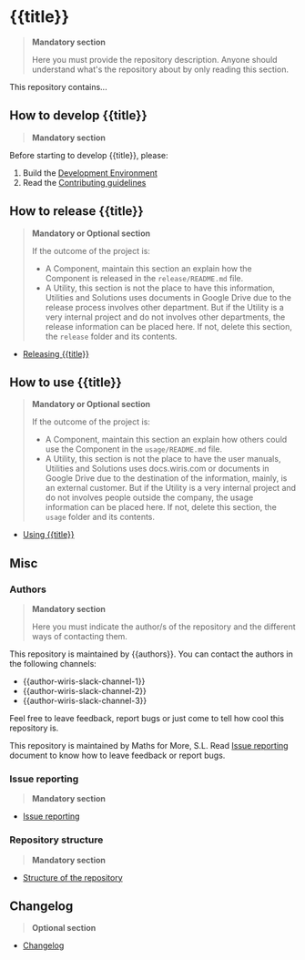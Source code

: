 # {{title}}

> **Mandatory section**
>
> Here you must provide the repository description. Anyone should understand what's the repository about by only reading this section.

This repository contains...

## How to develop {{title}}

> **Mandatory section**

Before starting to develop {{title}}, please:

1. Build the [Development Environment](./environment/README.md)
2. Read the [Contributing guidelines](./contributing/README.md)

<!-- PRIVATE REPOSITORY -->
## How to release {{title}}

> **Mandatory or Optional section**
>
> If the outcome of the project is:
>
> - A Component, maintain this section an explain how the Component is released in the `release/README.md` file.
> - A Utility, this section is not the place to have this information, Utilities and Solutions uses documents in Google Drive due to the release process involves other department. But if the Utility is a very internal project and do not involves other departments, the release information can be placed here. If not, delete this section, the `release` folder and its contents.

- [Releasing {{title}}](./release/README.md)
<!-- /PRIVATE REPOSITORY -->

## How to use {{title}}

> **Mandatory or Optional section**
>
> If the outcome of the project is:
>
> - A Component, maintain this section an explain how others could use the Component in the `usage/README.md` file.
> - A Utility, this section is not the place to have the user manuals, Utilities and Solutions uses docs.wiris.com or documents in Google Drive due to the destination of the information, mainly, is an external customer. But if the Utility is a very internal project and do not involves people outside the company, the usage information can be placed here. If not, delete this section, the `usage` folder and its contents.

- [Using {{title}}](./usage/README.md)

## Misc

### Authors

> **Mandatory section**
>
> Here you must indicate the author/s of the repository and the different ways of contacting them.

<!-- PRIVATE REPOSITORY -->
This repository is maintained by {{authors}}. You can contact the authors in the following channels:

- {{author-wiris-slack-channel-1}}
- {{author-wiris-slack-channel-2}}
- {{author-wiris-slack-channel-3}}

Feel free to leave feedback, report bugs or just come to tell how cool this repository is.
<!-- /PRIVATE REPOSITORY -->

<!-- PUBLIC REPOSITORY -->
This repository is maintained by Maths for More, S.L. Read [Issue reporting](./misc/ISSUE_REPORTING.md) document to know how to leave feedback or report bugs.
<!-- /PUBLIC REPOSITORY -->

### Issue reporting

> **Mandatory section**

- [Issue reporting](./misc/ISSUE_REPORTING.md)

### Repository structure

> **Mandatory section**

- [Structure of the repository](./misc/STRUCTURE.md)

## Changelog

> **Optional section**

- [Changelog](./CHANGELOG.md)
